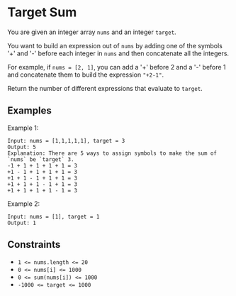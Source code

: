 # Target Sum

You are given an integer array `nums` and an integer `target`.

You want to build an expression out of `nums` by adding one of the symbols '+' and '-' before each integer in `nums` and then concatenate all the integers.

For example, if `nums = [2, 1]`, you can add a '+' before 2 and a '-' before 1 and concatenate them to build the expression `"+2-1"`.

Return the number of different expressions that evaluate to `target`.

## Examples

Example 1:
```
Input: nums = [1,1,1,1,1], target = 3
Output: 5
Explanation: There are 5 ways to assign symbols to make the sum of `nums` be `target` 3.
-1 + 1 + 1 + 1 + 1 = 3
+1 - 1 + 1 + 1 + 1 = 3
+1 + 1 - 1 + 1 + 1 = 3
+1 + 1 + 1 - 1 + 1 = 3
+1 + 1 + 1 + 1 - 1 = 3
```

Example 2:
```
Input: nums = [1], target = 1
Output: 1
```

## Constraints

* `1 <= nums.length <= 20`
* `0 <= nums[i] <= 1000`
* `0 <= sum(nums[i]) <= 1000`
* `-1000 <= target <= 1000`

